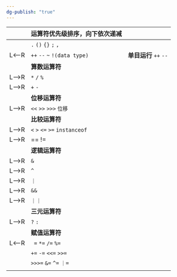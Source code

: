 ```yaml
---
dg-publish: "true"
---
```


|       | 运算符优先级排序，向下依次递减                      |                         |
| ----- | ------------------------------------ | ----------------------- |
|       | `.` `()` `{}` `;` `,`                |                         |
| L<--R | `++` `--` `~` `!(data type)`         | **单目运行** ``++`` ``--``  |
|       | **算数运算符**                            |                         |
| L-->R | `*` `/` `%`                          |                         |
| L-->R | `+` `-`                              |                         |
|       | **位移运算符**                            |                         |
| L-->R | `<<` `>>` `>>>` `位移`                 |                         |
|       | **比较运算符**                            |                         |
| L-->R | `<` `>` `<=` `>=` `instanceof`       |                         |
| L-->R | ==   !=                              |                         |
|       | **逻辑运算符**                            |                         |
| L-->R | `&`                                  |                         |
| L-->R | `^`                                  |                         |
| L-->R | `｜`                                  |                         |
| L-->R | `&&`                                 |                         |
| L-->R | `｜｜`                                 |                         |
|       | **三元运算符**                            |                         |
| L-->R | `?`  `:`                             |                         |
|       | **赋值运算符**                            |                         |
| L<--R | ` =`   `*=`    `/=`     `%=`         |                         |
|       | `+=`    `-=`    `<<=`      `>>=`     |                         |
|       | `>>>=`      `&=`      `^=`      `｜=` |                         |
|       |                                      |                         |

